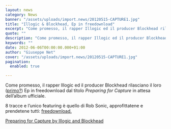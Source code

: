 ```yaml
---
layout: news
category: News
banner: "/assets/uploads/import.news/20120515-CAPTURE1.jpg"
title: "Illogic & Blockhead, Ep in freedownload"
excerpt: "Come promesso, il rapper Illogic ed il producer Blockhead rilasciano il loro (primo?) Ep in freedownload dal titolo Preparing for Capture in attesa dell’album ufficiale. 8 tracce e l’unico featuring è quello di Rob Sonic, approfittatene e prendetene tutti: freedownload. Preparing for Capture by Illogic and Blockhead"
quote: ""
description: "Come promesso, il rapper Illogic ed il producer Blockhead rilasciano il loro (primo?) Ep in freedownload dal titolo Preparing for Capture in attesa dell’album ufficiale. 8 tracce e l’unico featuring è quello di Rob Sonic, approfittatene e prendetene tutti: freedownload. Preparing for Capture by Illogic and Blockhead"
keywords: ""
date: 2012-06-06T00:00:00.000+01:00
author: "Giuseppe Net"
cover: "/assets/uploads/import.news/20120515-CAPTURE1.jpg"
pagination:
  enabled: true

---
```


Come promesso, il rapper Illogic ed il producer Blockhead rilasciano il loro ([primo?](https://hotmc.com/illogic-blockhead-sono-pronti-a-rilasciare-un-nuovo-album/)) Ep in freedownload dal titolo _Preparing for Capture_ in attesa dell’album ufficiale.

8 tracce e l’unico featuring è quello di Rob Sonic, approfittatene e prendetene tutti: [freedownload.](https://illogic.bandcamp.com/)

[Preparing for Capture by Illogic and Blockhead](http://illogic.bandcamp.com/album/preparing-for-capture)